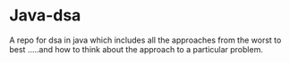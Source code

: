 # Java-dsa
A repo for dsa in java which includes all the approaches from the worst to best .....and how to think about the approach to a particular problem.
